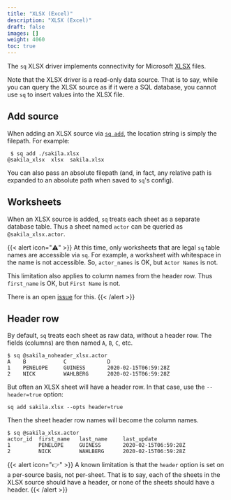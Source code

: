 ```yaml
---
title: "XLSX (Excel)"
description: "XLSX (Excel)"
draft: false
images: []
weight: 4060
toc: true
---
```

The `sq` XLSX driver implements connectivity
for Microsoft [XLSX](https://www.microsoft.com/en-us/microsoft-365/excel)
files.

Note that the XLSX driver is a read-only data source. That is to say, while you can query the XLSX
source as if it were a SQL database, you cannot use `sq` to insert values into the XLSX file.



## Add source

When adding an XLSX source via [`sq add`](/docs/cmd/add), the location string is simply the filepath.
For example:

```shell
 $ sq add ./sakila.xlsx
@sakila_xlsx  xlsx  sakila.xlsx
```

You can also pass an absolute filepath (and, in fact, any relative path is expanded to
an absolute path when saved to `sq`'s config).

## Worksheets

When an XLSX source is added, `sq` treats each sheet as a separate database table.
Thus a sheet named `actor` can be queried as `@sakila_xlsx.actor`.

{{< alert icon="⚠️" >}}
At this time, only worksheets that are legal `sq` table names are accessible via `sq`.
For example, a worksheet with whitespace in the name is not accessible. So, `actor_names` is OK,
but `Actor Names` is not.

This limitation also applies to column names from the header row. Thus `first_name` is OK,
but `First Name` is not.

There is an open [issue](https://github.com/neilotoole/sq/issues/98) for this.
{{< /alert >}}

## Header row

By default, `sq` treats each sheet as raw data, without a header row. The fields (columns)
are then named `A`, `B`, `C`, etc.

```shell
$ sq @sakila_noheader_xlsx.actor
A    B            C             D
1    PENELOPE     GUINESS       2020-02-15T06:59:28Z
2    NICK         WAHLBERG      2020-02-15T06:59:28Z
```

But often an XLSX sheet will have a header row. In that case, use the `--header=true` option:

```shell
sq add sakila.xlsx --opts header=true
```

Then the sheet header row names will become the column names.

```shell
$ sq @sakila_xlsx.actor
actor_id  first_name   last_name     last_update
1         PENELOPE     GUINESS       2020-02-15T06:59:28Z
2         NICK         WAHLBERG      2020-02-15T06:59:28Z
```

{{< alert icon="👉" >}}
A known limitation is that the `header` option is set on a per-source basis, not per-sheet.
That is to say, each of the sheets in the XLSX source should have a header, or none of the
sheets should have a header.
{{< /alert >}}
